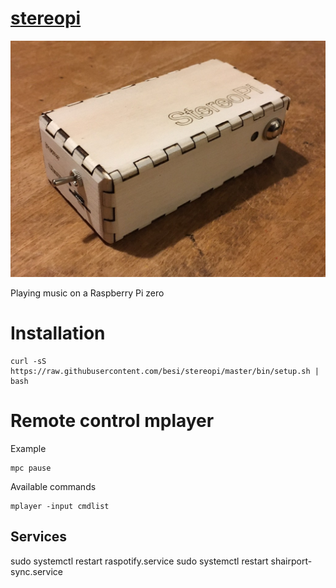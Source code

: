 # [stereopi][]

![image][]

Playing music on a Raspberry Pi zero

# Installation

    curl -sS https://raw.githubusercontent.com/besi/stereopi/master/bin/setup.sh | bash


# Remote control mplayer

Example

    mpc pause

Available commands

    mplayer -input cmdlist

[stereopi]: http://github.com/besi/stereopi

## Services

sudo systemctl restart raspotify.service 
sudo systemctl restart shairport-sync.service

[image]: https://raw.githubusercontent.com/besi/stereopi/master/stereopi.jpg
